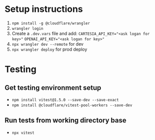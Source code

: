 # Setup instructions

1. `npm install -g @cloudflare/wrangler`
2. `wrangler login`
3. Create a `.dev.vars` file and add:
    `CARTESIA_API_KEY="<ask logan for key>"`
    `OPENAI_API_KEY="<ask logan for key>"`
4. `npx wrangler dev --remote` for dev
5. `npx wrangler deploy` for prod deploy

# Testing

## Get testing environment setup
* `npm install vitest@1.5.0 --save-dev --save-exact`
* `npm install @cloudflare/vitest-pool-workers --save-dev`

## Run tests from working directory base
* `npx vitest`
    